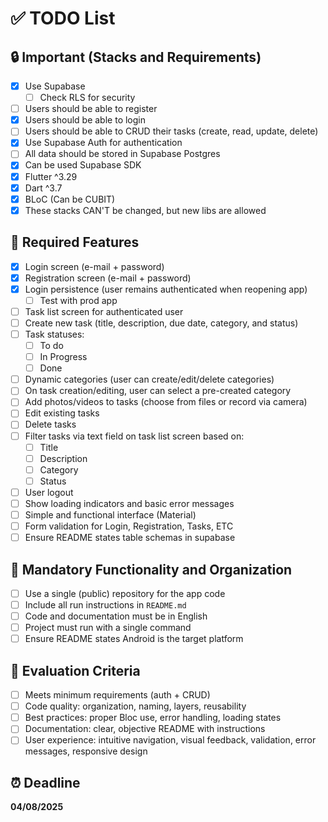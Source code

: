 # ✅ TODO List

## 🔒 Important (Stacks and Requirements)

- [x] Use Supabase
  - [ ] Check RLS for security
- [ ] Users should be able to register
- [x] Users should be able to login
- [ ] Users should be able to CRUD their tasks (create, read, update, delete)
- [x] Use Supabase Auth for authentication
- [ ] All data should be stored in Supabase Postgres
- [x] Can be used Supabase SDK
- [x] Flutter ^3.29
- [x] Dart ^3.7
- [x] BLoC (Can be CUBIT)
- [x] These stacks CAN'T be changed, but new libs are allowed

## 📲 Required Features

- [x] Login screen (e-mail + password)
- [x] Registration screen (e-mail + password)
- [x] Login persistence (user remains authenticated when reopening app)
  - [ ] Test with prod app
- [ ] Task list screen for authenticated user
- [ ] Create new task (title, description, due date, category, and status)
- [ ] Task statuses:
  - [ ] To do
  - [ ] In Progress
  - [ ] Done
- [ ] Dynamic categories (user can create/edit/delete categories)
- [ ] On task creation/editing, user can select a pre-created category
- [ ] Add photos/videos to tasks (choose from files or record via camera)
- [ ] Edit existing tasks
- [ ] Delete tasks
- [ ] Filter tasks via text field on task list screen based on:
  - [ ] Title
  - [ ] Description
  - [ ] Category
  - [ ] Status
- [ ] User logout
- [ ] Show loading indicators and basic error messages
- [ ] Simple and functional interface (Material)
- [ ] Form validation for Login, Registration, Tasks, ETC
- [ ] Ensure README states table schemas in supabase

## 📁 Mandatory Functionality and Organization

- [ ] Use a single (public) repository for the app code
- [ ] Include all run instructions in `README.md`
- [ ] Code and documentation must be in English
- [ ] Project must run with a single command
- [ ] Ensure README states Android is the target platform

## 🧪 Evaluation Criteria

- [ ] Meets minimum requirements (auth + CRUD)
- [ ] Code quality: organization, naming, layers, reusability
- [ ] Best practices: proper Bloc use, error handling, loading states
- [ ] Documentation: clear, objective README with instructions
- [ ] User experience: intuitive navigation, visual feedback, validation, error messages, responsive design

## ⏰ Deadline

**04/08/2025**  

